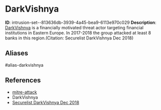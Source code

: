 # DarkVishnya

**ID**: intrusion-set--813636db-3939-4a45-bea9-6113e970c029
**Description**: [DarkVishnya](https://attack.mitre.org/groups/G0105) is a financially motivated threat actor targeting financial institutions in Eastern Europe. In 2017-2018 the group attacked at least 8 banks in this region.(Citation: Securelist DarkVishnya Dec 2018)

## Aliases
#alias-darkvishnya

## References
- [mitre-attack](https://attack.mitre.org/groups/G0105)
- DarkVishnya
- [Securelist DarkVishnya Dec 2018](https://securelist.com/darkvishnya/89169/)
